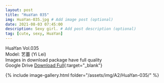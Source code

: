```yaml
---
layout: post
title: "HuaYan 035"
img: HuaYan-035.jpg # Add image post (optional)
date: 2021-08-03 07:45:00
description: Sexy girl. # Add post description (optional)
tag: [cute, sexy, HuaYan]
---
```

HuaYan Vol.035  
Model: 艺蕾 (Yi Lei)     
Images in download package have full quality                    
Google Drive [Download Full](http://gestyy.com/eoFKdt){:target="_blank"}

{% include image-gallery.html folder="/assets/img/A2/HuaYan-035/" %}
